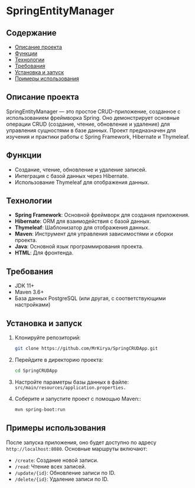 # SpringEntityManager

## Содержание
- [Описание проекта](#описание-проекта)
- [Функции](#функции)
- [Технологии](#технологии)
- [Требования](#требования)
- [Установка и запуск](#установка-и-запуск)
- [Примеры использования](#примеры-использования)

## Описание проекта
SpringEntityManager — это простое CRUD-приложение, созданное с использованием фреймворка Spring. Оно демонстрирует основные операции CRUD (создание, чтение, обновление и удаление) для управления сущностями в базе данных. 
Проект предназначен для изучения и практики работы с Spring Framework, Hibernate и Thymeleaf.

## Функции
- Создание, чтение, обновление и удаление записей.
- Интеграция с базой данных через Hibernate.
- Использование Thymeleaf для отображения данных.

## Технологии
- **Spring Framework**: Основной фреймворк для создания приложения.
- **Hibernate**: ORM для взаимодействия с базой данных.
- **Thymeleaf**: Шаблонизатор для отображения данных.
- **Maven**: Инструмент для управления зависимостями и сборки проекта.
- **Java**: Основной язык программирования проекта.
- **HTML**: Для фронтенда.

## Требования
- JDK 11+
- Maven 3.6+
- База данных PostgreSQL (или другая, с соответствующими настройками)

## Установка и запуск
1. Клонируйте репозиторий:
   ```bash
   git clone https://github.com/MrKirya/SpringCRUDApp.git

2. Перейдите в директорию проекта:
   ```bash
   cd SpringCRUDApp

3. Настройте параметры базы данных в файле:
   `src/main/resources/application.properties.`

4. Соберите и запустите проект с помощью Maven::
   ```bash
   mvn spring-boot:run
   

## Примеры использования
После запуска приложения, оно будет доступно по адресу `http://localhost:8080`. Основные маршруты включают:

- `/create`: Создание новой записи.
- `/read`: Чтение всех записей.
- `/update/{id}`: Обновление записи по ID.
- `/delete/{id}`: Удаление записи по ID.
